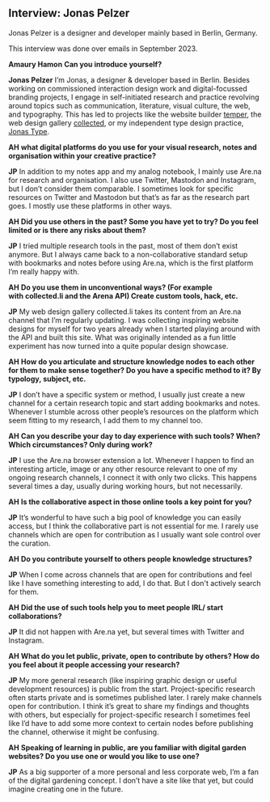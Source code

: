## Interview: Jonas Pelzer

Jonas Pelzer is a designer and developer mainly based in Berlin, Germany.

This interview was done over emails in September 2023.

**Amaury Hamon** **Can you introduce yourself?**

**Jonas Pelzer** I’m Jonas, a designer & developer based in Berlin. Besides working on commissioned interaction design work and digital-focussed branding projects, I engage in self-initiated research and practice revolving around topics such as communication, literature, visual culture, the web, and typography. This has led to projects like the website builder [temper](https://temper.one/), the web design gallery [collected](https://collected.li/), or my independent type design practice, [Jonas Type](https://jonastype.com/). 

**AH** **what digital platforms do you use for your visual research, notes and organisation within your creative practice?**

**JP** In addition to my notes app and my analog notebook, I mainly use Are.na for research and organisation. I also use Twitter, Mastodon and Instagram, but I don’t consider them comparable. I sometimes look for specific resources on Twitter and Mastodon but that’s as far as the research part goes. I mostly use these platforms in other ways.

**AH** **Did you use others in the past? Some you have yet to try? Do you feel limited or is there any risks about them?**

**JP** I tried multiple research tools in the past, most of them don’t exist anymore. But I always came back to a non-collaborative standard setup with bookmarks and notes before using Are.na, which is the first platform I’m really happy with.

**AH** **Do you use them in unconventional ways? (For example with collected.li and the Arena API) Create custom tools, hack, etc.**

**JP** My web design gallery collected.li takes its content from an Are.na channel that I’m regularly updating. I was collecting inspiring website designs for myself for two years already when I started playing around with the API and built this site. What was originally intended as a fun little experiment has now turned into a quite popular design showcase.

**AH** **How do you articulate and structure knowledge nodes to each other for them to make sense together? Do you have a specific method to it? By typology, subject, etc.**

**JP** I don’t have a specific system or method, I usually just create a new channel for a certain research topic and start adding bookmarks and notes. Whenever I stumble across other people’s resources on the platform which seem fitting to my research, I add them to my channel too.

**AH** **Can you describe your day to day experience with such tools? When? Which circumstances? Only during work?**

**JP** I use the Are.na browser extension a lot. Whenever I happen to find an interesting article, image or any other resource relevant to one of my ongoing research channels, I connect it with only two clicks. This happens several times a day, usually during working hours, but not necessarily.

**AH** **Is the collaborative aspect in those online tools a key point for you?**

**JP** It’s wonderful to have such a big pool of knowledge you can easily access, but I think the collaborative part is not essential for me. I rarely use channels which are open for contribution as I usually want sole control over the curation.  

**AH** **Do you contribute yourself to others people knowledge structures?**

**JP** When I come across channels that are open for contributions and feel like I have something interesting to add, I do that. But I don't actively search for them.

**AH** **Did the use of such tools help you to meet people IRL/ start collaborations?**

**JP** It did not happen with Are.na yet, but several times with Twitter and Instagram.

**AH** **What do you let public, private, open to contribute by others? How do you feel about it people accessing your research?**

**JP** My more general research (like inspiring graphic design or useful development resources) is public from the start. Project-specific research often starts private and is sometimes published later. I rarely make channels open for contribution. I think it’s great to share my findings and thoughts with others, but especially for project-specific research I sometimes feel like I’d have to add some more context to certain nodes before publishing the channel, otherwise it might be confusing.

**AH** **Speaking of learning in public, are you familiar with digital garden websites? Do you use one or would you like to use one?**

**JP** As a big supporter of a more personal and less corporate web, I’m a fan of the digital gardening concept. I don’t have a site like that yet, but could imagine creating one in the future.
